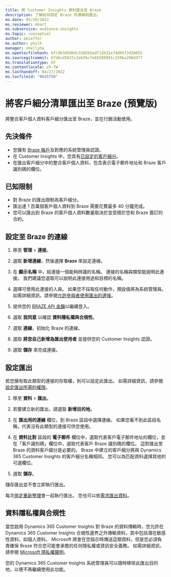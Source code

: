 ```yaml
---
title: 將 Customer Insights 資料匯出至 Braze
description: 了解如何設定 Braze 的連線和匯出。
ms.date: 03/29/2022
ms.reviewer: mhart
ms.subservice: audience-insights
ms.topic: conceptual
author: pkieffer
ms.author: philk
manager: shellyha
ms.openlocfilehash: bfc9b34506dc3385b5edf12b31e74d05f2d20655
ms.sourcegitcommit: b7dbcd5627c2ebfbcfe65589991c159ba290d377
ms.translationtype: HT
ms.contentlocale: zh-TW
ms.lasthandoff: 04/27/2022
ms.locfileid: "8645750"
---
```

# <a name="export-segment-lists-to-braze-preview"></a>將客戶細分清單匯出至 Braze (預覽版)

將整合客戶個人資料客戶細分匯出至 Braze，並在行銷活動使用。

## <a name="prerequisites"></a>先決條件

-   您擁有 [Braze 帳戶](https://www.braze.com/)及對應的系統管理員認證。
-   在 Customer Insights 中，您具有[已設定的客戶細分](segments.md)。
-   在匯出客戶細分中的整合客戶個人資料，包含表示電子郵件地址和 Braze 客戶識別碼的欄位。 

## <a name="known-limitations"></a>已知限制

- 對 Braze 的匯出限制為客戶細分。
- 匯出達 1 百萬個客戶個人資料到 Braze 需要花費最多 40 分鐘完成。 
- 您可以匯出到 Braze 的客戶個人資料數量取決於並受限於您和 Braze 簽訂的合約。

## <a name="set-up-connection-to-braze"></a>設定至 Braze 的連線

1. 移至 **管理** > **連接**。

1. 選取 **新增連線**，然後選擇 **Braze** 來設定連線。

1. 在 **顯示名稱** 中，給連接一個能夠辨識的名稱。 連接的名稱與類型能說明此連接。 我們建議您選取可以說明此連接用途和目標的名稱。

1. 選擇可使用此連接的人員。 如果您不採取任何動作，預設值將為系統管理員。 如需詳細資訊，請參閱[允許參與者使用匯出的連接](connections.md#allow-contributors-to-use-a-connection-for-exports)。

1. 提供您的 [BRAZE API 金鑰](https://www.braze.com/docs/api/basics/)以繼續登入。 

1. 選取 **我同意** 以確認 **資料隱私權與合規性**。

1. 選取 **連線**，初始化 Braze 的連線。

1. 選取 **將您自己新增為匯出使用者** 並提供您的 Customer Insights 認證。

1. 選取 **儲存** 來完成連接。

## <a name="configure-an-export"></a>設定匯出

若您擁有取此類型的連接的存取權，則可以設定此匯出。 如需詳細資訊，請參閱[設定匯出所需的權限](export-destinations.md#set-up-a-new-export)。

1. 移至 **資料** > **匯出**。

1. 若要建立新的匯出，請選取 **新增目的地**。

1. 在 **匯出用的連線** 欄位，到 Braze 區段中選擇連線。 如果您看不到此區段名稱，代表沒有此類型的連接可供您使用。  

3. 在 **資料比對** 區段的 **電子郵件** 欄位中，選取代表客戶電子郵件地址的欄位，並在「客戶識別碼」欄位中，選取代表客戶 Braze 識別碼的欄位。 這對匯出至 Braze 的資料客戶細分是必要的。 Braze 中建立的客戶細分將與 Dynamics 365 Customer Insights 的客戶細分名稱相同。 您可以為匹配資料選擇其他的可選欄位。 

1. 選取 **儲存**。

儲存匯出並不會立即執行匯出。

每次[排定重新整理](system.md#schedule-tab)會一起執行匯出。 您也可以依[需求匯出資料](export-destinations.md#run-exports-on-demand)。 


## <a name="data-privacy-and-compliance"></a>資料隱私權與合規性

當您啟用 Dynamics 365 Customer Insights 對 Braze 的資料傳輸時，您允許在 Dynamics 365 Customer Insights 合規性邊界之外傳輸資料，其中包括潛在敏感性資料，如個人資料。 Microsoft 將會在您指示時傳送這類資料，但是您必須負責確保 Braze 符合您可能會承擔的任何隱私權或資訊安全義務。 如需詳細資訊，請參閱 [Microsoft 隱私權聲明](https://go.microsoft.com/fwlink/?linkid=396732)。

您的 Dynamics 365 Customer Insights 系統管理員可以隨時移除此匯出目的地，以便不再繼續使用此功能。
